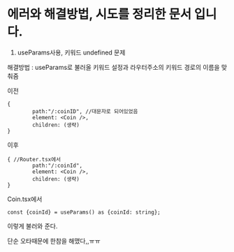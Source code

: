 # 에러와 해결방법, 시도를 정리한 문서 입니다.

1. useParams사용, 키워드 undefined 문제

해결방법 : useParams로 불러올 키워드 설정과 라우터주소의 키워드 경로의 이름을 맞춰줌

이전
```
{
		path:"/:coinID", //대문자로 되어있었음
		element: <Coin />,
		children: (생략)
}
```

이후
```
{ //Router.tsx에서
		path:"/:coinId", 
		element: <Coin />,
		children: (생략)
}
```
Coin.tsx에서
```
const {coinId} = useParams() as {coinId: string};  
```
이렇게 불러와 준다.

단순 오타때문에 한참을 해맸다,,ㅠㅠ

